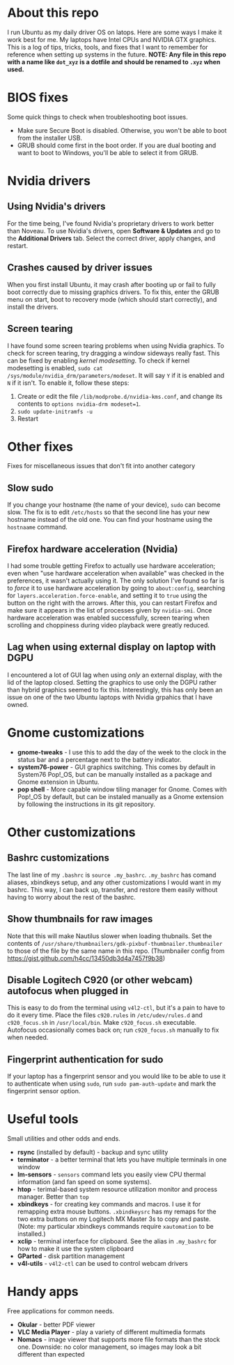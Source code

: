 # About this repo
I run Ubuntu as my daily driver OS on latops. Here are some ways I make it work best for me. My laptops have Intel CPUs and NVIDIA GTX graphics. This is a log of tips, tricks, tools, and fixes that I want to remember for reference when setting up systems in the future. **NOTE: Any file in this repo with a name like `dot_xyz` is a dotfile and should be renamed to `.xyz` when used.**

BIOS fixes
===
Some quick things to check when troubleshooting boot issues.
* Make sure Secure Boot is disabled. Otherwise, you won't be able to boot from the installer USB.
* GRUB should come first in the boot order. If you are dual booting and want to boot to Windows, you'll be able to select it from GRUB.

Nvidia drivers
===
Using Nvidia's drivers
---
For the time being, I've found Nvidia's proprietary drivers to work better than Noveau. To use Nvidia's drivers, open **Software & Updates** and go to the **Additional Drivers** tab. Select the correct driver, apply changes, and restart.

Crashes caused by driver issues
---
When you first install Ubuntu, it may crash after booting up or fail to fully boot correctly due to missing graphics drivers. To fix this, enter the GRUB menu on start, boot to recovery mode (which should start correctly), and install the drivers.

Screen tearing
---
I have found some screen tearing problems when using Nvidia graphics. To check for screen tearing, try dragging a window sideways really fast. This can be fixed by enabling *kernel modesetting*. To check if kernel modesetting is enabled, `sudo cat /sys/module/nvidia_drm/parameters/modeset`. It will say `Y` if it is enabled and `N` if it isn't. To enable it, follow these steps:
1. Create or edit the file `/lib/modprobe.d/nvidia-kms.conf`, and change its contents to `options nvidia-drm modeset=1`.
2. `sudo update-initramfs -u`
3. Restart

Other fixes
===
Fixes for miscellaneous issues that don't fit into another category

Slow sudo
---
If you change your hostname (the name of your device), `sudo` can become slow. The fix is to edit `/etc/hosts` so that the second line has your new hostname instead of the old one. You can find your hostname using the `hostnaame` command.

Firefox hardware acceleration (Nvidia)
--- 
I had some trouble getting Firefox to actually use hardware acceleration; even when "use hardware acceleration when available" was checked in the preferences, it wasn't actually using it. The only solution I've found so far is to *force* it to use hardware acceleration by going to `about:config`, searching for `layers.acceleration.force-enable`, and setting it to `true` using the button on the right with the arrows. After this, you can restart Firefox and make sure it appears in the list of processes given by `nvidia-smi`. Once hardware acceleration was enabled successfully, screen tearing when scrolling and choppiness during video playback were greatly reduced.

Lag when using external display on laptop with DGPU
---
I encountered a lot of GUI lag when using *only* an external display, with the lid of the laptop closed. Setting the graphics to use only the DGPU rather than hybrid graphics seemed to fix this. Interestingly, this has only been an issue on one of the two Ubuntu laptops with Nvidia grpahics that I have owned.

Gnome customizations
===
* **gnome-tweaks** - I use this to add the day of the week to the clock in the status bar and a percentage next to the battery indicator.
* **system76-power** - GUI graphics switching. This comes by default in System76 Pop!\_OS, but can be manually installed as a package and Gnome extension in Ubuntu.
* **pop shell** - More capable window tiling manager for Gnome. Comes with Pop!\_OS by default, but can be instaled manually as a Gnome extension by following the instructions in its git repository.

Other customizations
===
Bashrc customizations
---
The last line of my `.bashrc` is `source .my_bashrc`. `.my_bashrc` has comand aliases, xbindkeys setup, and any other customizations I would want in my bashrc. This way, I can back up, transfer, and restore them easily without having to worry about the rest of the bashrc.

Show thumbnails for raw images 
---
Note that this will make Nautilus slower when loading thubnails. Set the contents of `/usr/share/thumbnailers/gdk-pixbuf-thumbnailer.thumbnailer` to those of the file by the same name in this repo. (Thumbnailer config from https://gist.github.com/h4cc/13450db3d4a7457f9b38)

Disable Logitech C920 (or other webcam) autofocus when plugged in
---
This is easy to do from the terminal using `v4l2-ctl`, but it's a pain to have to do it every time. Place the files `c920.rules` in `/etc/udev/rules.d` and `c920_focus.sh` in `/usr/local/bin`. Make `c920_focus.sh` executable. Autofocus occasionally comes back on; run `c920_focus.sh` manually to fix when needed.

Fingerprint authentication for sudo
---
If your laptop has a fingerprint sensor and you would like to be able to use it to authenticate when using `sudo`, run `sudo pam-auth-update` and mark the fingerprint sensor option.

Useful tools
===
Small utilities and other odds and ends.
* **rsync** (installed by default) - backup and sync utility 
* **terminator** - a better terminal that lets you have multiple terminals in one window 
* **lm-sensors** - `sensors` command lets you easily view CPU thermal information (and fan speed on some systems).
* **htop** - terimal-based system resource utilization monitor and process manager. Better than `top`
* **xbindkeys** - for creating key commands and macros. I use it for remapping extra mouse buttons. `.xbindkeysrc` has my remaps for the two extra buttons on my Logitech MX Master 3s to copy and paste. (Note: my particular xbindkeys commands require `xautomation` to be installed.)
* **xclip** - terminal interface for clipboard. See the alias in `.my_bashrc` for how to make it use the system clipboard
* **GParted** - disk partition management 
* **v4l-utils** - `v4l2-ctl` can be used to control webcam drivers 

Handy apps
=== 
Free applications for common needs.
* **Okular** - better PDF viewer
* **VLC Media Player** - play a variety of different multimedia formats
* **Nomacs** - image viewer that supports more file formats than the stock one. Downside: no color management, so images may look a bit different than expected
